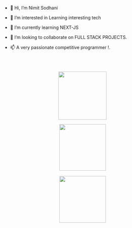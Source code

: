 - 👋 Hi, I’m Nimit Sodhani 
- 👀 I’m interested in Learning interesting tech 
- 🌱 I’m currently learning NEXT-JS
- 💞️ I’m looking to collaborate on FULL STACK PROJECTS.
- 📫 A very passionate competitive programmer  !.

  <br><br>

<div align="center" width="50">

</a>
<div align="center" >
<a  href="https://github.com/Nimit1775">

<a href="https://github.com/Nimit1775"><img height="152px" src="https://github-readme-stats.vercel.app/api?username=Nimit1775&theme=default&show_icons=true&hide_border=true&count_private=truet" /> </a>

<a href="https://github.com/Nimit1775"><img height="147px" src="https://github-readme-stats.vercel.app/api/top-langs/?username=Nimit1775&theme=default&show_icons=true&hide_border=true&layout=compact" /> </a>
<br><br>
<a href="https://github.com/Nimit1775"><img height="147px" src="https://github-readme-streak-stats.herokuapp.com/?user=Nimit1775&theme=default&hide_border=true" /> </a>
</a>



<!--img src="https://github.com/SP-XD/SP-XD/blob/main/images/this_page_is.gif?raw=true"  width="40%"/-->

</div>

